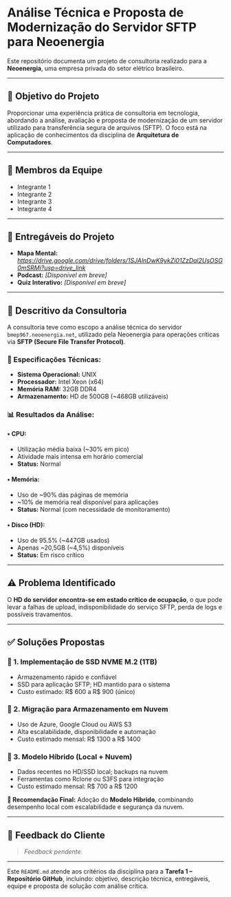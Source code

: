 # Análise Técnica e Proposta de Modernização do Servidor SFTP para Neoenergia

Este repositório documenta um projeto de consultoria realizado para a **Neoenergia**, uma empresa privada do setor elétrico brasileiro.

---

## 🎯 Objetivo do Projeto

Proporcionar uma experiência prática de consultoria em tecnologia, abordando a análise, avaliação e proposta de modernização de um servidor utilizado para transferência segura de arquivos (SFTP). O foco está na aplicação de conhecimentos da disciplina de **Arquitetura de Computadores**.

---

## 👥 Membros da Equipe

- Integrante 1  
- Integrante 2  
- Integrante 3  
- Integrante 4
  
---

## 📁 Entregáveis do Projeto

- **Mapa Mental:** *https://drive.google.com/drive/folders/1SJAlnDwK9ykZi01ZzDql2UsOSG0mSRMi?usp=drive_link*  
- **Podcast:** *[Disponível em breve]*  
- **Quiz Interativo:** *[Disponível em breve]*

---

## 🧩 Descritivo da Consultoria

A consultoria teve como escopo a análise técnica do servidor `bmep967.neoenergia.net`, utilizado pela Neoenergia para operações críticas via **SFTP (Secure File Transfer Protocol)**.

### 🔧 Especificações Técnicas:

- **Sistema Operacional:** UNIX  
- **Processador:** Intel Xeon (x64)  
- **Memória RAM:** 32GB DDR4  
- **Armazenamento:** HD de 500GB (~468GB utilizáveis)

### 📊 Resultados da Análise:

#### • CPU:
- Utilização média baixa (~30% em pico)
- Atividade mais intensa em horário comercial
- **Status:** Normal

#### • Memória:
- Uso de ~90% das páginas de memória
- ~10% de memória real disponível para aplicações
- **Status:** Normal (com necessidade de monitoramento)

#### • Disco (HD):
- Uso de 95.5% (~447GB usados)
- Apenas ~20,5GB (~4,5%) disponíveis
- **Status:** Em risco crítico

---

## ⚠️ Problema Identificado

O **HD do servidor encontra-se em estado crítico de ocupação**, o que pode levar a falhas de upload, indisponibilidade do serviço SFTP, perda de logs e possíveis travamentos.

---

## ✅ Soluções Propostas

### 🔹 1. **Implementação de SSD NVME M.2 (1TB)**
- Armazenamento rápido e confiável
- SSD para aplicação SFTP; HD mantido para o sistema
- Custo estimado: R$ 600 a R$ 900 (único)

### 🔹 2. **Migração para Armazenamento em Nuvem**
- Uso de Azure, Google Cloud ou AWS S3
- Alta escalabilidade, disponibilidade e automação
- Custo estimado mensal: R$ 1300 a R$ 1400

### 🔹 3. **Modelo Híbrido (Local + Nuvem)**
- Dados recentes no HD/SSD local; backups na nuvem
- Ferramentas como Rclone ou S3FS para integração
- Custo estimado mensal: R$ 700 a R$ 1200

**📌 Recomendação Final:** Adoção do **Modelo Híbrido**, combinando desempenho local com escalabilidade e segurança da nuvem.

---

## 📝 Feedback do Cliente

> *Feedback pendente.*

---

Este `README.md` atende aos critérios da disciplina para a **Tarefa 1 – Repositório GitHub**, incluindo: objetivo, descrição técnica, entregáveis, equipe e proposta de solução com análise crítica.
